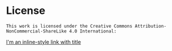 # License
    This work is licensed under the Creative Commons Attribution-NonCommercial-ShareLike 4.0 International: 

[I'm an inline-style link with title](https://www.google.com "Google's Homepage")
